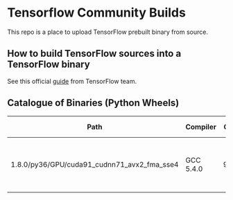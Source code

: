 # Tensorflow Community Builds

This repo is a place to upload TensorFlow prebuilt binary from source.

## How to build TensorFlow sources into a TensorFlow binary

See this official [guide](https://www.tensorflow.org/install/install_sources) from TensorFlow team.

## Catalogue of Binaries (Python Wheels)

| Path | Compiler | CUDA/cuDNN | SIMD | Compute Capability | Notes |
|-|-|-|-|-|-|
| 1.8.0/py36/GPU/cuda91_cudnn71_avx2_fma_sse4 | GCC 5.4.0 | 9.1.85.3/7.1.3 | x86_64 | 3.7 | Python 3.6. Compiler optimization flags: -march=native. jemalloc enabled. No XLA, OpenCL, MPI support. NCCL 1.3.4. CXX flag: D_GLIBCXX_USE_CXX11_ABI=0 |
